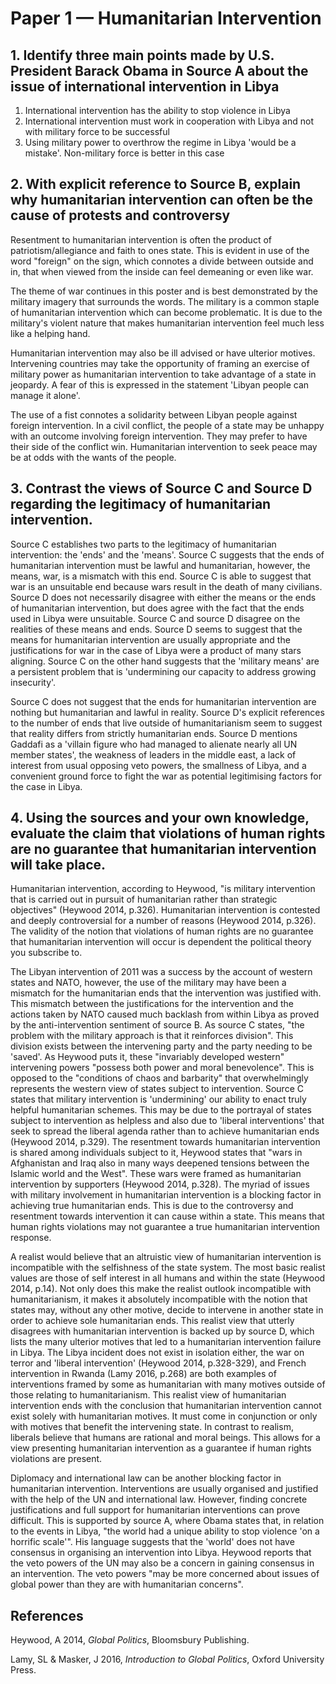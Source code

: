 # Paper 1 — Humanitarian Intervention
## 1. Identify three main points made by U.S. President Barack Obama in Source A about the issue of international intervention in Libya
1. International intervention has the ability to stop violence in Libya
2. International intervention must work in cooperation with Libya and not with military force to be successful
3. Using military power to overthrow the regime in Libya 'would be a mistake'. Non-military force is better in this case
## 2. With explicit reference to Source B, explain why humanitarian intervention can often be the cause of protests and controversy
Resentment to humanitarian intervention is often the product of patriotism/allegiance and faith to ones state. This is evident in use of the word "foreign" on the sign, which connotes a divide between outside and in, that when viewed from the inside can feel demeaning or even like war. 

The theme of war continues in this poster and is best demonstrated by the military imagery that surrounds the words. The military is a common staple of humanitarian intervention which can become problematic. It is due to the military's violent nature that makes humanitarian intervention feel much less like a helping hand. 

Humanitarian intervention may also be ill advised or have ulterior motives. Intervening countries may take the opportunity of framing an exercise of military power as humanitarian intervention to take advantage of a state in jeopardy. A fear of this is expressed in the statement 'Libyan people can manage it alone'. 

The use of a fist connotes a solidarity between Libyan people against foreign intervention. In a civil conflict, the people of a state may be unhappy with an outcome involving foreign intervention. They may prefer to have their side of the conflict win. Humanitarian intervention to seek peace may be at odds with the wants of the people.
## 3. Contrast the views of Source C and Source D regarding the legitimacy of humanitarian intervention.
Source C establishes two parts to the legitimacy of humanitarian intervention: the 'ends' and the 'means'. Source C suggests that the ends of humanitarian intervention must be lawful and humanitarian, however, the means, war, is a mismatch with this end. Source C is able to suggest that war is an unsuitable end because wars result in the death of many civilians. Source D does not necessarily disagree with either the means or the ends of humanitarian intervention, but does agree with the fact that the ends used in Libya were unsuitable. Source C and source D disagree on the realities of these means and ends. Source D seems to suggest that the means for humanitarian intervention are usually appropriate and the justifications for war in the case of Libya were a product of many stars aligning. Source C on the other hand suggests that the 'military means' are a persistent problem that is 'undermining our capacity to address growing insecurity'. 

Source C does not suggest that the ends for humanitarian intervention are nothing but humanitarian and lawful in reality. Source D's explicit references to the number of ends that live outside of humanitarianism seem to suggest that reality differs from strictly humanitarian ends. Source D mentions Gaddafi as a 'villain figure who had managed to alienate nearly all UN member states', the weakness of leaders in the middle east, a lack of interest from usual opposing veto powers, the smallness of Libya, and a convenient ground force to fight the war as potential legitimising factors for the case in Libya.
## 4. Using the sources and your own knowledge, evaluate the claim that violations of human rights are no guarantee that humanitarian intervention will take place.
Humanitarian intervention, according to Heywood, "is military intervention that is carried out in pursuit of humanitarian rather than strategic objectives" (Heywood 2014, p.326). Humanitarian intervention is contested and deeply controversial for a number of reasons (Heywood 2014, p.326). The validity of the notion that violations of human rights are no guarantee that humanitarian intervention will occur is dependent the political theory you subscribe to.

The Libyan intervention of 2011 was a success by the account of western states and NATO, however, the use of the military may have been a mismatch for the humanitarian ends that the intervention was justified with. This mismatch between the justifications for the intervention and the actions taken by NATO caused much backlash from within Libya as proved by the anti-intervention sentiment of source B. As source C states, "the problem with the military approach is that it reinforces division". This division exists between the intervening party and the party needing to be 'saved'. As Heywood puts it, these "invariably developed western" intervening powers "possess both power and moral benevolence". This is opposed to the "conditions of chaos and barbarity" that overwhelmingly represents the western view of states subject to intervention. Source C states that military intervention is 'undermining' our ability to enact truly helpful humanitarian schemes. This may be due to the portrayal of states subject to intervention as helpless and also due to 'liberal interventions' that seek to spread the liberal agenda rather than to achieve humanitarian ends (Heywood 2014, p.329). The resentment towards humanitarian intervention is shared among individuals subject to it, Heywood states that "wars in Afghanistan and Iraq also in many ways deepened tensions between the Islamic world and the West". These wars were framed as humanitarian intervention by supporters (Heywood 2014, p.328). The myriad of issues with military involvement in humanitarian intervention is a blocking factor in achieving true humanitarian ends. This is due to the controversy and resentment towards intervention it can cause within a state. This means that human rights violations may not guarantee a true humanitarian intervention response.

A realist would believe that an altruistic view of humanitarian intervention is incompatible with the selfishness of the state system. The most basic realist values are those of self interest in all humans and within the state (Heywood 2014, p.14). Not only does this make the realist outlook incompatible with humanitarianism, it makes it absolutely incompatible with the notion that states may, without any other motive, decide to intervene in another state in order to achieve sole humanitarian ends. This realist view that utterly disagrees with humanitarian intervention is backed up by source D, which lists the many ulterior motives that led to a humanitarian intervention failure in Libya. The Libya incident does not exist in isolation either, the war on terror and 'liberal intervention' (Heywood 2014, p.328-329), and French intervention in Rwanda (Lamy 2016, p.268) are both examples of interventions framed by some as humanitarian with many motives outside of those relating to humanitarianism. This realist view of humanitarian intervention ends with the conclusion that humanitarian intervention cannot exist solely with humanitarian motives. It must come in conjunction or only with motives that benefit the intervening state. In contrast to realism, liberals believe that humans are rational and moral beings. This allows for a view presenting humanitarian intervention as a guarantee if human rights violations are present. 

Diplomacy and international law can be another blocking factor in humanitarian intervention. Interventions are usually organised and justified with the help of the UN and international law. However, finding concrete justifications and full support for humanitarian interventions can prove difficult. This is supported by source A, where Obama states that, in relation to the events in Libya, "the world had a unique ability to stop violence 'on a horrific scale'". His language suggests that the 'world' does not have consensus in organising an intervention into Libya. Heywood reports that the veto powers of the UN may also be a concern in gaining consensus in an intervention. The veto powers "may be more concerned about issues of global power than they are with humanitarian concerns". 
## References
Heywood, A 2014, _Global Politics_, Bloomsbury Publishing.

Lamy, SL & Masker, J 2016, _Introduction to Global Politics_, Oxford University Press.